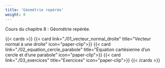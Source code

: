 ```yaml
---
title: 'Géométrie repérée'
weight: 8
---
```

Cours du chapitre 8 : Géométrie repérée.

{{< cards >}}
  {{< card link="./01_vecteur_normal_droite" title="Vecteur normal à une droite" icon="paper-clip">}}
  {{< card link="./02_equation_cercle_parabole" title="Équation cartésienne d’un cercle et d’une parabole" icon="paper-clip">}}
  {{< card link="./03_exercices" title="Exercices" icon="paper-clip">}}
{{< /cards >}}
